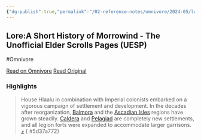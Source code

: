 ```yaml
---
{"dg-publish":true,"permalink":"/02-reference-notes/omnivore/2024-05/lore-a-short-history-of-morrowind-the-unofficial-elder-scrolls-pages-uesp/","title":"Lore:A Short History of Morrowind - The Unofficial Elder Scrolls Pages (UESP)\n","metatags":{"description":"A Short History of Morrowind","og:image":"https://i.imgur.com/LmCg5HX.png"}}
---
```



## Lore:A Short History of Morrowind - The Unofficial Elder Scrolls Pages (UESP)
#Omnivore

[Read on Omnivore](https://omnivore.app/me/https-en-m-uesp-net-wiki-lore-a-short-history-of-morrowind-18f93e5dfdb)
[Read Original](https://en.m.uesp.net/wiki/Lore:A_Short_History_of_Morrowind)

### Highlights

> House Hlaalu in combination with Imperial colonists embarked on a vigorous campaign of settlement and development. In the decades after reorganization, [Balmora](https://en.m.uesp.net/wiki/Lore:Balmora "Lore:Balmora") and the [Ascadian Isles](https://en.m.uesp.net/wiki/Lore:Ascadian%5FIsles "Lore:Ascadian Isles") regions have grown steadily. [Caldera](https://en.m.uesp.net/wiki/Lore:Caldera "Lore:Caldera") and [Pelagiad](https://en.m.uesp.net/wiki/Lore:Pelagiad "Lore:Pelagiad") are completely new settlements, and all legion forts were expanded to accommodate larger garrisons. [⤴️](https://omnivore.app/me/https-en-m-uesp-net-wiki-lore-a-short-history-of-morrowind-18f93e5dfdb#5d37a772-90d9-4e31-b9e9-86629dda404e) 
{ #5d37a772}


